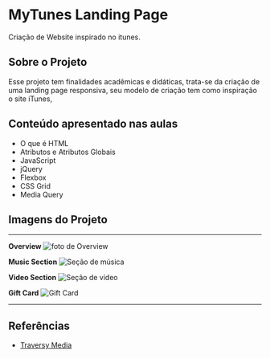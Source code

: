 # MyTunes Landing Page
Criação de Website inspirado no itunes.

## Sobre o Projeto
Esse projeto tem finalidades acadêmicas e didáticas, trata-se da criação de uma landing page responsiva, seu modelo de criação tem como inspiração o site  iTunes, 

## Conteúdo apresentado nas aulas

- O que é HTML
- Atributos e Atributos Globais
- JavaScript
- jQuery
- Flexbox
- CSS Grid
- Media Query
  

## Imagens do Projeto
---
 **Overview**
![foto de Overview](./img/Overview.png)

**Music Section**
![Seção de música](./img/Music%20section.png)

**Video Section**
![Seção de vídeo](./img/Video%20Section.png)

**Gift Card**
![Gift Card](./img/Gift%20Card.png)

---

## Referências
 - [Traversy Media](https://www.youtube.com/watch?v=4sosXZsdy-s&t=194s)
